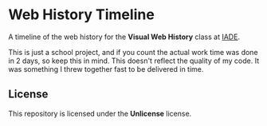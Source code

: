 # Web History Timeline

A timeline of the web history for the **Visual Web History** class at [IADE](https://www.iade.europeia.pt/).

This is just a school project, and if you count the actual work time was done in 2 days, so keep this in mind. This doesn't reflect the quality of my code. It was something I threw together fast to be delivered in time.

## License

This repository is licensed under the **Unlicense** license.